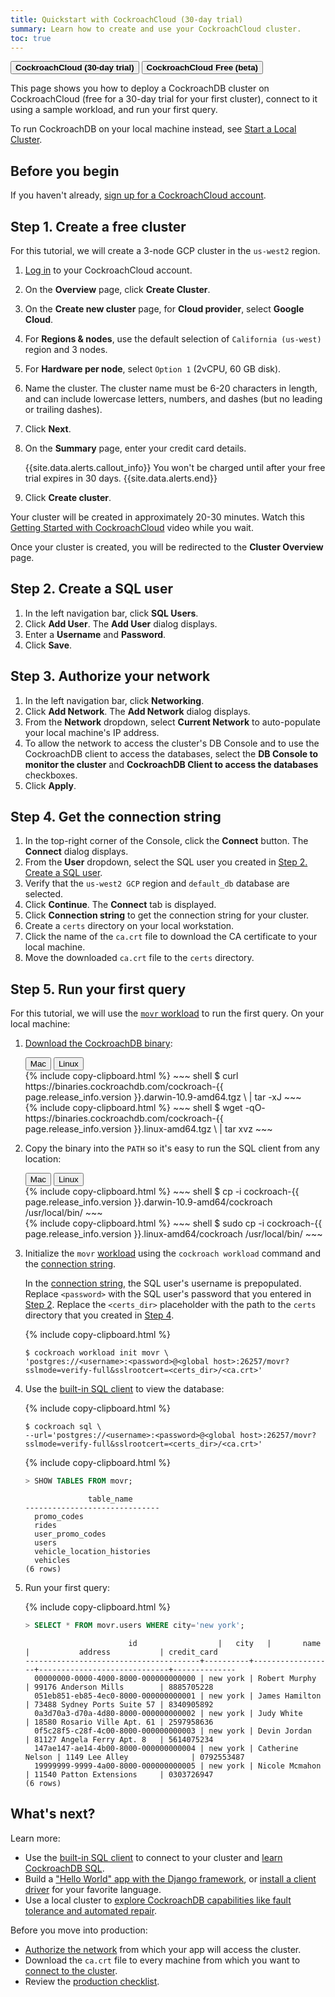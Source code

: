 ```yaml
---
title: Quickstart with CockroachCloud (30-day trial)
summary: Learn how to create and use your CockroachCloud cluster.
toc: true
---
```


<div class="filters clearfix">
    <a href="quickstart-trial-cluster.html"><button class="filter-button page-level current"><strong>CockroachCloud (30-day trial)</strong></button></a>
    <a href="quickstart.html"><button class="filter-button page-level"><strong>CockroachCloud Free (beta)</strong></button></a>
</div>

This page shows you how to deploy a CockroachDB cluster on CockroachCloud (free for a 30-day trial for your first cluster), connect to it using a sample workload, and run your first query.

To run CockroachDB on your local machine instead, see [Start a Local Cluster](../stable/secure-a-cluster.html).

## Before you begin

If you haven't already, <a href="https://cockroachlabs.cloud/signup?referralId=docs" rel="noopener" target="_blank">sign up for a CockroachCloud account</a>.

## Step 1. Create a free cluster

For this tutorial, we will create a 3-node GCP cluster in the `us-west2` region.

1. [Log in](https://cockroachlabs.cloud/) to your CockroachCloud account.
2. On the **Overview** page, click **Create Cluster**.
3. On the **Create new cluster** page, for **Cloud provider**, select **Google Cloud**.
4. For **Regions & nodes**, use the default selection of `California (us-west)` region and 3 nodes.
5. For **Hardware per node**, select `Option 1` (2vCPU, 60 GB disk).
6. Name the cluster. The cluster name must be 6-20 characters in length, and can include lowercase letters, numbers, and dashes (but no leading or trailing dashes).
7. Click **Next**.
8. On the **Summary** page, enter your credit card details.

    {{site.data.alerts.callout_info}}
    You won't be charged until after your free trial expires in 30 days.
    {{site.data.alerts.end}}

9. Click **Create cluster**.

Your cluster will be created in approximately 20-30 minutes. Watch this [Getting Started with CockroachCloud](https://youtu.be/3hxSBeE-1tM) video while you wait.

Once your cluster is created, you will be redirected to the **Cluster Overview** page.

## Step 2. Create a SQL user

1. In the left navigation bar, click **SQL Users**.
2. Click **Add User**. The **Add User** dialog displays.
3. Enter a **Username** and **Password**.
4. Click **Save**.

## Step 3. Authorize your network

1. In the left navigation bar, click **Networking**.
2. Click **Add Network**. The **Add Network** dialog displays.
3. From the **Network** dropdown, select **Current Network** to auto-populate your local machine's IP address.
4. To allow the network to access the cluster's DB Console and to use the CockroachDB client to access the databases, select the **DB Console to monitor the cluster** and **CockroachDB Client to access the databases** checkboxes.
5. Click **Apply**.

## Step 4. Get the connection string

1. In the top-right corner of the Console, click the **Connect** button. The **Connect** dialog displays.
2. From the **User** dropdown, select the SQL user you created in [Step 2. Create a SQL user](#step-2-create-a-sql-user).
3. Verify that the `us-west2 GCP` region and `default_db` database are selected.
4. Click **Continue**. The **Connect** tab is displayed.
5. Click **Connection string** to get the connection string for your cluster.
6. Create a `certs` directory on your local workstation.
7. Click the name of the `ca.crt` file to download the CA certificate to your local machine.
8. Move the downloaded `ca.crt` file to the `certs` directory.

## Step 5. Run your first query

For this tutorial, we will use the [`movr` workload](../stable/movr.html) to run the first query. On your local machine:

1. [Download the CockroachDB binary](../stable/install-cockroachdb.html):

    <div class="filters clearfix">
      <button class="filter-button page-level" data-scope="mac">Mac</button>
      <button class="filter-button page-level" data-scope="linux">Linux</button>
    </div>

    <section class="filter-content" markdown="1" data-scope="mac">
    {% include copy-clipboard.html %}
    ~~~ shell
    $ curl https://binaries.cockroachdb.com/cockroach-{{ page.release_info.version }}.darwin-10.9-amd64.tgz \
    | tar -xJ
    ~~~
    </section>

    <section class="filter-content" markdown="1" data-scope="linux">
    {% include copy-clipboard.html %}
    ~~~ shell
    $ wget -qO- https://binaries.cockroachdb.com/cockroach-{{ page.release_info.version }}.linux-amd64.tgz \
    | tar  xvz
    ~~~
    </section>

2. Copy the binary into the `PATH` so it's easy to run the SQL client from any location:

    <div class="filters clearfix">
      <button class="filter-button page-level" data-scope="mac">Mac</button>
      <button class="filter-button page-level" data-scope="linux">Linux</button>
    </div>

    <section class="filter-content" markdown="1" data-scope="mac">
    {% include copy-clipboard.html %}
    ~~~ shell
    $ cp -i cockroach-{{ page.release_info.version }}.darwin-10.9-amd64/cockroach /usr/local/bin/
    ~~~
    </section>

    <section class="filter-content" markdown="1" data-scope="linux">
    {% include copy-clipboard.html %}
    ~~~ shell
    $ sudo cp -i cockroach-{{ page.release_info.version }}.linux-amd64/cockroach /usr/local/bin/
    ~~~
    </section>

3. Initialize the `movr` [workload](../v20.2/cockroach-workload.html) using the `cockroach workload` command and the [connection string](#step-4-get-the-connection-string).

    In the [connection string](../v20.2/connection-parameters.html), the SQL user's username is prepopulated. Replace `<password>` with the SQL user's password that you entered in [Step 2](#step-2-create-a-sql-user). Replace the `<certs_dir>` placeholder with the path to the `certs` directory that you created in [Step 4](#step-4-get-the-connection-string).

    {% include copy-clipboard.html %}
    ~~~ shell
    $ cockroach workload init movr \
    'postgres://<username>:<password>@<global host>:26257/movr?sslmode=verify-full&sslrootcert=<certs_dir>/<ca.crt>'
    ~~~

4. Use the [built-in SQL client](connect-to-your-cluster.html#step-4-connect-to-your-cluster) to view the database:

    {% include copy-clipboard.html %}
    ~~~ shell
    $ cockroach sql \
    --url='postgres://<username>:<password>@<global host>:26257/movr?sslmode=verify-full&sslrootcert=<certs_dir>/<ca.crt>'
    ~~~

    {% include copy-clipboard.html %}
    ~~~ sql
    > SHOW TABLES FROM movr;
    ~~~

    ~~~
                  table_name
    ------------------------------
      promo_codes
      rides
      user_promo_codes
      users
      vehicle_location_histories
      vehicles
    (6 rows)
    ~~~

5. Run your first query:

    {% include copy-clipboard.html %}
    ~~~ sql
    > SELECT * FROM movr.users WHERE city='new york';
    ~~~

    ~~~
                           id                  |   city   |       name       |           address           | credit_card
    ---------------------------------------+----------+------------------+-----------------------------+--------------
      00000000-0000-4000-8000-000000000000 | new york | Robert Murphy    | 99176 Anderson Mills        | 8885705228
      051eb851-eb85-4ec0-8000-000000000001 | new york | James Hamilton   | 73488 Sydney Ports Suite 57 | 8340905892
      0a3d70a3-d70a-4d80-8000-000000000002 | new york | Judy White       | 18580 Rosario Ville Apt. 61 | 2597958636
      0f5c28f5-c28f-4c00-8000-000000000003 | new york | Devin Jordan     | 81127 Angela Ferry Apt. 8   | 5614075234
      147ae147-ae14-4b00-8000-000000000004 | new york | Catherine Nelson | 1149 Lee Alley              | 0792553487
      19999999-9999-4a00-8000-000000000005 | new york | Nicole Mcmahon   | 11540 Patton Extensions     | 0303726947
    (6 rows)
    ~~~

## What's next?

Learn more:

- Use the [built-in SQL client](../v20.2/cockroach-sql.html) to connect to your cluster and [learn CockroachDB SQL](learn-cockroachdb-sql.html).
- Build a ["Hello World" app with the Django framework](../v20.2/build-a-python-app-with-cockroachdb-django.html), or [install a client driver](../stable/install-client-drivers.html) for your favorite language.
- Use a local cluster to [explore CockroachDB capabilities like fault tolerance and automated repair](../stable/demo-fault-tolerance-and-recovery.html).

Before you move into production:

- [Authorize the network](connect-to-your-cluster.html#step-1-authorize-your-network) from which your app will access the cluster.
- Download the `ca.crt` file to every machine from which you want to [connect to the cluster](connect-to-your-cluster.html#step-3-select-a-connection-method).
- Review the [production checklist](production-checklist.html).
